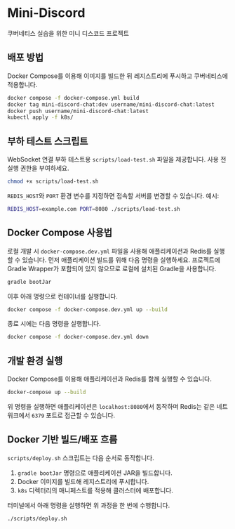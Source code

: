 # Mini-Discord
쿠버네티스 실습을 위한 미니 디스코드 프로젝트

## 배포 방법
Docker Compose를 이용해 이미지를 빌드한 뒤 레지스트리에 푸시하고 쿠버네티스에 적용합니다.

```bash
docker compose -f docker-compose.yml build
docker tag mini-discord-chat:dev username/mini-discord-chat:latest
docker push username/mini-discord-chat:latest
kubectl apply -f k8s/
```

## 부하 테스트 스크립트
WebSocket 연결 부하 테스트용 `scripts/load-test.sh` 파일을 제공합니다. 사용 전 실행 권한을 부여하세요.

```bash
chmod +x scripts/load-test.sh
```
`REDIS_HOST`와 `PORT` 환경 변수를 지정하면 접속할 서버를 변경할 수 있습니다. 예시:

```bash
REDIS_HOST=example.com PORT=8080 ./scripts/load-test.sh
```

## Docker Compose 사용법
로컬 개발 시 `docker-compose.dev.yml` 파일을 사용해 애플리케이션과 Redis를 실행할 수 있습니다.
먼저 애플리케이션 빌드를 위해 다음 명령을 실행하세요. 
프로젝트에 Gradle Wrapper가 포함되어 있지 않으므로 로컬에 설치된 Gradle을 사용합니다.

```bash
gradle bootJar
```



이후 아래 명령으로 컨테이너를 실행합니다.

```bash
docker compose -f docker-compose.dev.yml up --build
```

종료 시에는 다음 명령을 실행합니다.

```bash
docker compose -f docker-compose.dev.yml down
```

## 개발 환경 실행
Docker Compose를 이용해 애플리케이션과 Redis를 함께 실행할 수 있습니다.

```bash
docker-compose up --build
```

위 명령을 실행하면 애플리케이션은 `localhost:8080`에서 동작하며 Redis는 같은 네트워크에서 `6379` 포트로 접근할 수 있습니다.

## Docker 기반 빌드/배포 흐름
`scripts/deploy.sh` 스크립트는 다음 순서로 동작합니다.

1. `gradle bootJar` 명령으로 애플리케이션 JAR을 빌드합니다.
2. Docker 이미지를 빌드해 레지스트리에 푸시합니다.
3. `k8s` 디렉터리의 매니페스트를 적용해 클러스터에 배포합니다.

터미널에서 아래 명령을 실행하면 위 과정을 한 번에 수행합니다.

```bash
./scripts/deploy.sh
```
